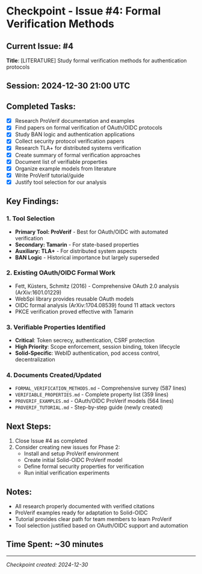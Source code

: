 # Checkpoint - Issue #4: Formal Verification Methods

## Current Issue: #4
**Title**: [LITERATURE] Study formal verification methods for authentication protocols

## Session: 2024-12-30 21:00 UTC

## Completed Tasks:
- [x] Research ProVerif documentation and examples
- [x] Find papers on formal verification of OAuth/OIDC protocols  
- [x] Study BAN logic and authentication applications
- [x] Collect security protocol verification papers
- [x] Research TLA+ for distributed systems verification
- [x] Create summary of formal verification approaches
- [x] Document list of verifiable properties
- [x] Organize example models from literature
- [x] Write ProVerif tutorial/guide
- [x] Justify tool selection for our analysis

## Key Findings:

### 1. Tool Selection
- **Primary Tool: ProVerif** - Best for OAuth/OIDC with automated verification
- **Secondary: Tamarin** - For state-based properties
- **Auxiliary: TLA+** - For distributed system aspects
- **BAN Logic** - Historical importance but largely superseded

### 2. Existing OAuth/OIDC Formal Work
- Fett, Küsters, Schmitz (2016) - Comprehensive OAuth 2.0 analysis (ArXiv:1601.01229)
- WebSpi library provides reusable OAuth models
- OIDC formal analysis (ArXiv:1704.08539) found 11 attack vectors
- PKCE verification proved effective with Tamarin

### 3. Verifiable Properties Identified
- **Critical**: Token secrecy, authentication, CSRF protection
- **High Priority**: Scope enforcement, session binding, token lifecycle
- **Solid-Specific**: WebID authentication, pod access control, decentralization

### 4. Documents Created/Updated
- `FORMAL_VERIFICATION_METHODS.md` - Comprehensive survey (587 lines)
- `VERIFIABLE_PROPERTIES.md` - Complete property list (359 lines)
- `PROVERIF_EXAMPLES.md` - OAuth/OIDC ProVerif models (564 lines)
- `PROVERIF_TUTORIAL.md` - Step-by-step guide (newly created)

## Next Steps:
1. Close Issue #4 as completed
2. Consider creating new issues for Phase 2:
   - Install and setup ProVerif environment
   - Create initial Solid-OIDC ProVerif model
   - Define formal security properties for verification
   - Run initial verification experiments

## Notes:
- All research properly documented with verified citations
- ProVerif examples ready for adaptation to Solid-OIDC
- Tutorial provides clear path for team members to learn ProVerif
- Tool selection justified based on OAuth/OIDC support and automation

## Time Spent: ~30 minutes

---
*Checkpoint created: 2024-12-30*